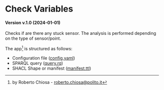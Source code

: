 # Check Variables
#### Version v.1.0 (2024-01-01)
Checks if are there any stuck sensor. The analysis is performed depending on the type of sensor/point.

The app[^1] is structured as follows:
- Configuration file ([config.yaml](config.yaml))
- SPARQL query ([query.rq](query.rq))
- SHACL Shape or manifest ([manifest.ttl](manifest.ttl))

[^1]: by Roberto Chiosa - roberto.chiosa@polito.it 
